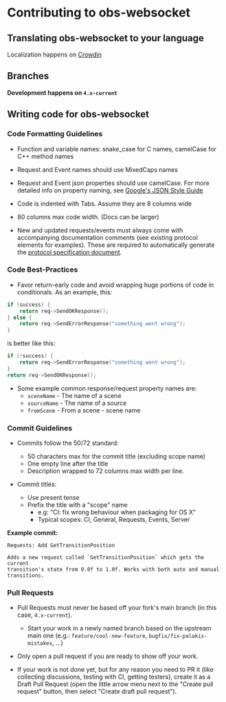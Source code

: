 # Contributing to obs-websocket

## Translating obs-websocket to your language

Localization happens on [Crowdin](https://crowdin.com/project/obs-websocket)

## Branches

**Development happens on `4.x-current`**

## Writing code for obs-websocket

### Code Formatting Guidelines

* Function and variable names: snake_case for C names, camelCase for C++ method names

* Request and Event names should use MixedCaps names

* Request and Event json properties should use camelCase. For more detailed info on property naming, see [Google's JSON Style Guide](https://google.github.io/styleguide/jsoncstyleguide.xml)

* Code is indented with Tabs. Assume they are 8 columns wide

* 80 columns max code width. (Docs can be larger)

* New and updated requests/events must always come with accompanying documentation comments (see existing protocol elements for examples).
These are required to automatically generate the [protocol specification document](docs/generated/protocol.md).

### Code Best-Practices

* Favor return-early code and avoid wrapping huge portions of code in conditionals. As an example, this:
```cpp
if (success) {
    return req->SendOKResponse();
} else {
    return req->SendErrorResponse("something went wrong");
}
```
is better like this:
```cpp
if (!success) {
    return req->SendErrorResponse("something went wrong");
}
return req->SendOKResponse();
```

* Some example common response/request property names are:
    * `sceneName` - The name of a scene
    * `sourceName` - The name of a source
    * `fromScene` - From a scene - scene name

### Commit Guidelines

* Commits follow the 50/72 standard:
    * 50 characters max for the commit title (excluding scope name)
    * One empty line after the title
    * Description wrapped to 72 columns max width per line.

* Commit titles:
    * Use present tense
    * Prefix the title with a "scope" name
        * e.g: "CI: fix wrong behaviour when packaging for OS X"
        * Typical scopes: CI, General, Requests, Events, Server

**Example commit:**

```
Requests: Add GetTransitionPosition

Adds a new request called `GetTransitionPosition` which gets the current
transition's state from 0.0f to 1.0f. Works with both auto and manual
transitions.
```

### Pull Requests

* Pull Requests must never be based off your fork's main branch (in this case, `4.x-current`).
    * Start your work in a newly named branch based on the upstream main one (e.g.: `feature/cool-new-feature`, `bugfix/fix-palakis-mistakes`, ...)

* Only open a pull request if you are ready to show off your work.

* If your work is not done yet, but for any reason you need to PR it (like collecting discussions, testing with CI, getting testers),
    create it as a Draft Pull Request (open the little arrow menu next to the "Create pull request" button, then select "Create draft pull request").
